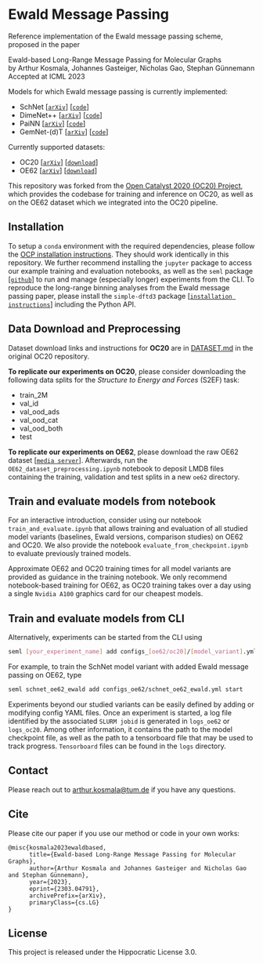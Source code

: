 # Ewald Message Passing

Reference implementation of the Ewald message passing scheme, proposed in the paper

Ewald-based Long-Range Message Passing for Molecular Graphs  
by Arthur Kosmala, Johannes Gasteiger, Nicholas Gao, Stephan Günnemann  
Accepted at ICML 2023

Models for which Ewald message passing is currently implemented:

- SchNet [[`arXiv`](https://arxiv.org/abs/1706.08566)] [[`code`](https://github.com/Open-Catalyst-Project/ocp/blob/main/ocpmodels/models/schnet.py)]
- DimeNet++ [[`arXiv`](https://arxiv.org/abs/2011.14115)] [[`code`](https://github.com/Open-Catalyst-Project/ocp/blob/main/ocpmodels/models/dimenet_plus_plus.py)]
- PaiNN [[`arXiv`](https://arxiv.org/abs/2102.03150)] [[`code`](https://github.com/Open-Catalyst-Project/ocp/tree/main/ocpmodels/models/painn)]
- GemNet-(d)T [[`arXiv`](https://arxiv.org/abs/2106.08903)] [[`code`](https://github.com/Open-Catalyst-Project/ocp/tree/main/ocpmodels/models/gemnet)]

Currently supported datasets:
 - OC20 [[`arXiv`](https://arxiv.org/abs/2010.09990)] [[`download`](https://github.com/Open-Catalyst-Project/ocp/blob/main/DATASET.md)]
 - OE62 [[`arXiv`](https://arxiv.org/abs/2001.08954)] [[`download`](https://mediatum.ub.tum.de/1507656)]

This repository was forked from the [Open Catalyst 2020 (OC20) Project](https://github.com/Open-Catalyst-Project/ocp), which provides the codebase for training and inference on OC20, as well as on the OE62 dataset which we integrated into the OC20 pipeline.


## Installation

To setup a `conda` environment with the required dependencies, please follow the [OCP installation instructions](https://github.com/Open-Catalyst-Project/ocp/blob/main/INSTALL.md). They should work identically in this repository. We further recommend installing the `jupyter` package to access our example training and evaluation notebooks, as well as the `seml` package [[`github`](https://github.com/TUM-DAML/seml)] to run and manage (especially longer) experiments from the CLI. To reproduce the long-range binning analyses from the Ewald message passing paper, please install the `simple-dftd3` package [[`installation instructions`](https://dftd3.readthedocs.io/en/latest/installation.html)] including the Python API.

## Data Download and Preprocessing

Dataset download links and instructions for __OC20__ are in [DATASET.md](https://github.com/Open-Catalyst-Project/ocp/blob/main/DATASET.md) in the original OC20 repository.

__To replicate our experiments on OC20__, please consider downloading the following data splits for the _Structure to Energy and Forces_ (S2EF) task:
- train_2M
- val_id
- val_ood_ads
- val_ood_cat
- val_ood_both
- test

__To replicate our experiments on OE62__, please download the raw OE62 dataset [[`media server`](https://mediatum.ub.tum.de/1459255?show_id=1507656)]. Afterwards, run the `OE62_dataset_preprocessing.ipynb` notebook to deposit LMDB files containing the training, validation and test splits in a new `oe62` directory.

## Train and evaluate models from notebook

For an interactive introduction, consider using our notebook `train_and_evaluate.ipynb` that allows training and evaluation of all studied model variants (baselines, Ewald versions, comparison studies) on OE62 and OC20. We also provide the notebook `evaluate_from_checkpoint.ipynb` to evaluate previously trained models.

Approximate OE62 and OC20 training times for all model variants are provided as guidance in the training notebook. We only recommend notebook-based training for OE62, as OC20 training takes over a day using a single `Nvidia A100` graphics card for our cheapest models.

## Train and evaluate models from CLI

Alternatively, experiments can be started from the CLI using
```bash
seml [your_experiment_name] add configs_[oe62/oc20]/[model_variant].yml start
```
For example, to train the SchNet model variant with added Ewald message passing on OE62, type
```bash
seml schnet_oe62_ewald add configs_oe62/schnet_oe62_ewald.yml start
```
Experiments beyond our studied variants can be easily defined by adding or modifying config YAML files. Once an experiment is started, a log file identified by the associated `SLURM jobid` is generated in `logs_oe62` or `logs_oc20`. Among other information, it contains the path to the model checkpoint file, as well as the path to a tensorboard file that may be used to track progress. `Tensorboard` files can be found in the `logs` directory.

## Contact

Please reach out to [arthur.kosmala@tum.de](mailto:arthur.kosmala@tum.de) if you have any questions.

## Cite

Please cite our paper if you use our method or code in your own works:
```
@misc{kosmala2023ewaldbased,
      title={Ewald-based Long-Range Message Passing for Molecular Graphs}, 
      author={Arthur Kosmala and Johannes Gasteiger and Nicholas Gao and Stephan Günnemann},
      year={2023},
      eprint={2303.04791},
      archivePrefix={arXiv},
      primaryClass={cs.LG}
}
```

## License

This project is released under the Hippocratic License 3.0.
